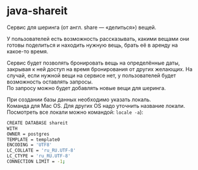 # java-shareit
Сервис для шеринга (от англ. share — «делиться») вещей.    

У пользователей есть возможность рассказывать, какими вещами они готовы поделиться и находить нужную вещь, брать её в аренду на какое-то время.

Сервис будет позволять бронировать вещь на определённые даты, закрывая к ней доступ на время бронирования от других желающих. На случай, если нужной вещи на сервисе нет, у пользователей будет возможность оставлять запросы.     
По запросу можно будет добавлять новые вещи для шеринга.

При создании базы данных необходимо указать локаль.   
Команда для Mac OS. Для других OS надо уточнить название локали. Посмотреть все локали можно командой: `locale -a`):
``` bash
CREATE DATABASE shareit
WITH
OWNER = postgres
TEMPLATE = template0
ENCODING = 'UTF8'
LC_COLLATE = 'ru_RU.UTF-8'
LC_CTYPE = 'ru_RU.UTF-8'
CONNECTION LIMIT = -1;
```